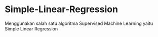 # Simple-Linear-Regression
Menggunakan salah satu algoritma Supervised Machine Learning yaitu Simple Linear Regression
